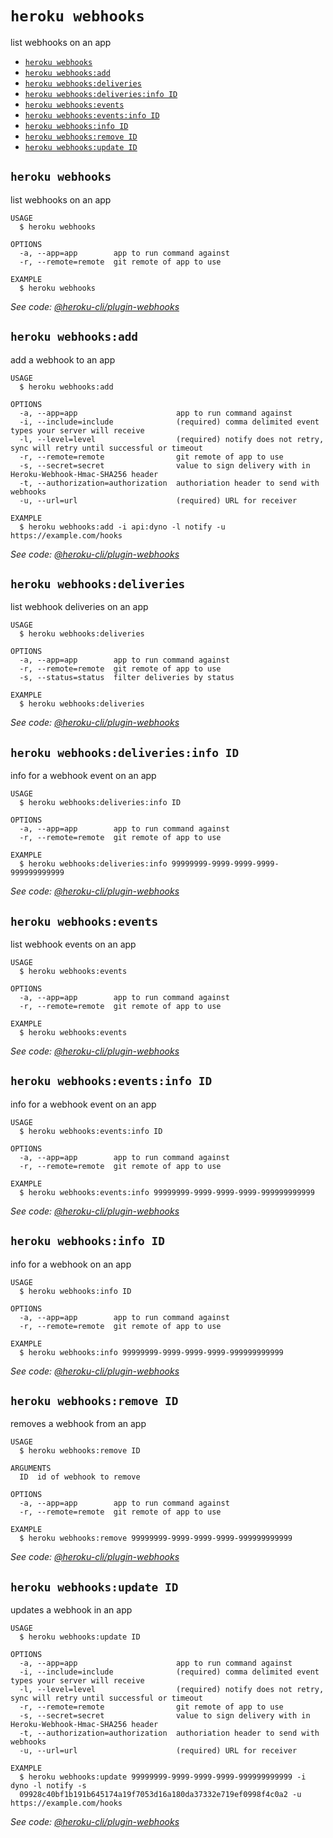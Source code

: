 `heroku webhooks`
=================

list webhooks on an app

* [`heroku webhooks`](#heroku-webhooks)
* [`heroku webhooks:add`](#heroku-webhooksadd)
* [`heroku webhooks:deliveries`](#heroku-webhooksdeliveries)
* [`heroku webhooks:deliveries:info ID`](#heroku-webhooksdeliveriesinfo-id)
* [`heroku webhooks:events`](#heroku-webhooksevents)
* [`heroku webhooks:events:info ID`](#heroku-webhookseventsinfo-id)
* [`heroku webhooks:info ID`](#heroku-webhooksinfo-id)
* [`heroku webhooks:remove ID`](#heroku-webhooksremove-id)
* [`heroku webhooks:update ID`](#heroku-webhooksupdate-id)

## `heroku webhooks`

list webhooks on an app

```
USAGE
  $ heroku webhooks

OPTIONS
  -a, --app=app        app to run command against
  -r, --remote=remote  git remote of app to use

EXAMPLE
  $ heroku webhooks
```

_See code: [@heroku-cli/plugin-webhooks](https://github.com/heroku/cli/blob/v7.36.1/src/commands/webhooks/index.ts)_

## `heroku webhooks:add`

add a webhook to an app

```
USAGE
  $ heroku webhooks:add

OPTIONS
  -a, --app=app                      app to run command against
  -i, --include=include              (required) comma delimited event types your server will receive
  -l, --level=level                  (required) notify does not retry, sync will retry until successful or timeout
  -r, --remote=remote                git remote of app to use
  -s, --secret=secret                value to sign delivery with in Heroku-Webhook-Hmac-SHA256 header
  -t, --authorization=authorization  authoriation header to send with webhooks
  -u, --url=url                      (required) URL for receiver

EXAMPLE
  $ heroku webhooks:add -i api:dyno -l notify -u https://example.com/hooks
```

_See code: [@heroku-cli/plugin-webhooks](https://github.com/heroku/cli/blob/v7.36.1/src/commands/webhooks/add.ts)_

## `heroku webhooks:deliveries`

list webhook deliveries on an app

```
USAGE
  $ heroku webhooks:deliveries

OPTIONS
  -a, --app=app        app to run command against
  -r, --remote=remote  git remote of app to use
  -s, --status=status  filter deliveries by status

EXAMPLE
  $ heroku webhooks:deliveries
```

_See code: [@heroku-cli/plugin-webhooks](https://github.com/heroku/cli/blob/v7.36.1/src/commands/webhooks/deliveries/index.ts)_

## `heroku webhooks:deliveries:info ID`

info for a webhook event on an app

```
USAGE
  $ heroku webhooks:deliveries:info ID

OPTIONS
  -a, --app=app        app to run command against
  -r, --remote=remote  git remote of app to use

EXAMPLE
  $ heroku webhooks:deliveries:info 99999999-9999-9999-9999-999999999999
```

_See code: [@heroku-cli/plugin-webhooks](https://github.com/heroku/cli/blob/v7.36.1/src/commands/webhooks/deliveries/info.ts)_

## `heroku webhooks:events`

list webhook events on an app

```
USAGE
  $ heroku webhooks:events

OPTIONS
  -a, --app=app        app to run command against
  -r, --remote=remote  git remote of app to use

EXAMPLE
  $ heroku webhooks:events
```

_See code: [@heroku-cli/plugin-webhooks](https://github.com/heroku/cli/blob/v7.36.1/src/commands/webhooks/events/index.ts)_

## `heroku webhooks:events:info ID`

info for a webhook event on an app

```
USAGE
  $ heroku webhooks:events:info ID

OPTIONS
  -a, --app=app        app to run command against
  -r, --remote=remote  git remote of app to use

EXAMPLE
  $ heroku webhooks:events:info 99999999-9999-9999-9999-999999999999
```

_See code: [@heroku-cli/plugin-webhooks](https://github.com/heroku/cli/blob/v7.36.1/src/commands/webhooks/events/info.ts)_

## `heroku webhooks:info ID`

info for a webhook on an app

```
USAGE
  $ heroku webhooks:info ID

OPTIONS
  -a, --app=app        app to run command against
  -r, --remote=remote  git remote of app to use

EXAMPLE
  $ heroku webhooks:info 99999999-9999-9999-9999-999999999999
```

_See code: [@heroku-cli/plugin-webhooks](https://github.com/heroku/cli/blob/v7.36.1/src/commands/webhooks/info.ts)_

## `heroku webhooks:remove ID`

removes a webhook from an app

```
USAGE
  $ heroku webhooks:remove ID

ARGUMENTS
  ID  id of webhook to remove

OPTIONS
  -a, --app=app        app to run command against
  -r, --remote=remote  git remote of app to use

EXAMPLE
  $ heroku webhooks:remove 99999999-9999-9999-9999-999999999999
```

_See code: [@heroku-cli/plugin-webhooks](https://github.com/heroku/cli/blob/v7.36.1/src/commands/webhooks/remove.ts)_

## `heroku webhooks:update ID`

updates a webhook in an app

```
USAGE
  $ heroku webhooks:update ID

OPTIONS
  -a, --app=app                      app to run command against
  -i, --include=include              (required) comma delimited event types your server will receive
  -l, --level=level                  (required) notify does not retry, sync will retry until successful or timeout
  -r, --remote=remote                git remote of app to use
  -s, --secret=secret                value to sign delivery with in Heroku-Webhook-Hmac-SHA256 header
  -t, --authorization=authorization  authoriation header to send with webhooks
  -u, --url=url                      (required) URL for receiver

EXAMPLE
  $ heroku webhooks:update 99999999-9999-9999-9999-999999999999 -i dyno -l notify -s 
  09928c40bf1b191b645174a19f7053d16a180da37332e719ef0998f4c0a2 -u https://example.com/hooks
```

_See code: [@heroku-cli/plugin-webhooks](https://github.com/heroku/cli/blob/v7.36.1/src/commands/webhooks/update.ts)_
